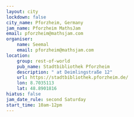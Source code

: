 ```yaml
---
layout: city
lockdown: false
city_name: Pforzheim, Germany
jam_name: Pforzheim MathsJam
email: pforzheim@mathsjam.com
organiser:
    name: Seemal
    email: pforzheim@mathsjam.com
location:
    group: rest-of-world
    pub_name: Stadtbibliothek Pforzheim
    description: " at Deimlingstraße 12"
    url: https://stadtbibliothek.pforzheim.de/
    lon: 8.7035113
    lat: 48.8901816
hiatus: false
jam_date_rule: second Saturday
start_time: 10am-12pm
---
```



